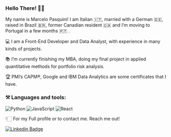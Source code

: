 ### Hello There! 👋🏻

My name is Marcelo Pasquini! 
I am Italian 🇮🇹, married with a German 🇩🇪, raised in Brazil 🇧🇷, former Canadian resident 🇨🇦 
and I’m moving to Portugal in a few months 🇵🇹 .

💻  I am a Front-End Developer and Data Analyst, with experience in many kinds of projects.

📚  I’m currently finishing my MBA, doing my final project in applied quantitative methods for portfolio risk analysis.

🏆  PMI’s CAPM®, Google and IBM Data Analytics are some certificates that I have.

### ⚒ Languages and tools:
<img alt="Python" src="https://img.shields.io/badge/python-%2314354C.svg?style=for-the-badge&logo=python&logoColor=white"/>
<img alt="JavaScript" src="https://img.shields.io/badge/javascript-%23323330.svg?style=for-the-badge&logo=javascript&logoColor=%23F7DF1E"/>
<img alt="React" src="https://img.shields.io/badge/react-%2320232a.svg?style=for-the-badge&logo=react&logoColor=%2361DAFB"/>


👇🏻  For my Full profile or to contact me. Reach me out!

[![Linkedin Badge](https://img.shields.io/badge/-LinkedIn-blue?style=flat-square&logo=Linkedin&logoColor=white&link=https://www.linkedin.com/in/mpbrazil)](https://www.linkedin.com/in/mpbrazil)

